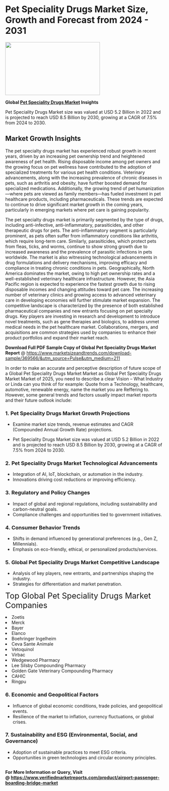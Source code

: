 <H1>Pet Speciality Drugs Market Size, Growth and Forecast from 2024 - 2031</H1><img class="aligncenter size-medium wp-image-584254" src="https://thirdeyenews.in/wp-content/uploads/2024/09/Global-Market-Research-300x168.jpeg" alt="" width="300" height="168" /><p><strong>Global&nbsp;<a href="https://www.marketsizeandtrends.com/download-sample/369566/&amp;utm_source=Pulse&amp;utm_medium=211">Pet Speciality Drugs Market</a> Insights</strong></p><p>Pet Speciality Drugs Market size was valued at USD 5.2 Billion in 2022 and is projected to reach USD 8.5 Billion by 2030, growing at a CAGR of 7.5% from 2024 to 2030.</p><p><h2>Market Growth Insights</h2> <p>The pet specialty drugs market has experienced robust growth in recent years, driven by an increasing pet ownership trend and heightened awareness of pet health. Rising disposable income among pet owners and the growing focus on pet wellness have contributed to the adoption of specialized treatments for various pet health conditions. Veterinary advancements, along with the increasing prevalence of chronic diseases in pets, such as arthritis and obesity, have further boosted demand for specialized medications. Additionally, the growing trend of pet humanization—where pets are viewed as family members—has fueled investment in pet healthcare products, including pharmaceuticals. These trends are expected to continue to drive significant market growth in the coming years, particularly in emerging markets where pet care is gaining popularity. </p> <p>The pet specialty drugs market is primarily segmented by the type of drugs, including anti-infective, anti-inflammatory, parasiticides, and other therapeutic drugs for pets. The anti-inflammatory segment is particularly prominent, as pets often suffer from inflammatory conditions like arthritis, which require long-term care. Similarly, parasiticides, which protect pets from fleas, ticks, and worms, continue to show strong growth due to increased awareness and the prevalence of parasitic infections in pets worldwide. The market is also witnessing technological advancements in drug formulations and delivery mechanisms, improving efficacy and compliance in treating chronic conditions in pets. Geographically, North America dominates the market, owing to high pet ownership rates and a well-established veterinary healthcare infrastructure. However, the Asia Pacific region is expected to experience the fastest growth due to rising disposable incomes and changing attitudes toward pet care. The increasing number of veterinary clinics and growing access to advanced veterinary care in developing economies will further stimulate market expansion. The competitive landscape is characterized by the presence of both established pharmaceutical companies and new entrants focusing on pet specialty drugs. Key players are investing in research and development to introduce novel treatments, such as gene therapies and biologics, to address unmet medical needs in the pet healthcare market. Collaborations, mergers, and acquisitions are common strategies used by companies to enhance their product portfolios and expand their market reach. </p><p><span class=""><strong>Download Full PDF Sample Copy of Global Pet Speciality Drugs Market Report</strong> @ <a href="https://www.marketsizeandtrends.com/download-sample/369566/&amp;utm_source=Pulse&amp;utm_medium=211" target="_blank">https://www.marketsizeandtrends.com/download-sample/369566/&amp;utm_source=Pulse&amp;utm_medium=211</a></span></p><p>In order to make an accurate and perceptive description of future scope of a Global&nbsp;Pet Speciality Drugs Market Market as Global&nbsp;Pet Speciality Drugs Market Market of 2025, you need to describe a clear Vision &ndash; What Industry or Linda can you think of for example: Quote from a Technology, healthcare, automotive, renewable energy, name the market you are Reffering to. However, some general trends and factors usually impact market reports and their future outlook include:</p><h3>1.&nbsp;<strong>Pet Speciality Drugs Market Growth Projections</strong></h3><ul><li>Examine market size trends, revenue estimates and CAGR (Compounded Annual Growth Rate) projections.</li><li><p>Pet Speciality Drugs Market size was valued at USD 5.2 Billion in 2022 and is projected to reach USD 8.5 Billion by 2030, growing at a CAGR of 7.5% from 2024 to 2030.</p></li></ul><h3>2.&nbsp;<strong>Pet Speciality Drugs Market Technological Advancements</strong></h3><ul><li>Integration of AI, IoT, blockchain, or automation in the industry.</li><li>Innovations driving cost reductions or improving efficiency.</li></ul><h3>3.&nbsp;<strong>Regulatory and Policy Changes</strong></h3><ul><li>Impact of global and regional regulations, including sustainability and carbon-neutral goals.</li><li>Compliance challenges and opportunities tied to government initiatives.</li></ul><h3>4.&nbsp;<strong>Consumer Behavior Trends</strong></h3><ul><li>Shifts in demand influenced by generational preferences (e.g., Gen Z, Millennials).</li><li>Emphasis on eco-friendly, ethical, or personalized products/services.</li></ul><h3>5.&nbsp;<strong>Global Pet Speciality Drugs Market Competitive Landscape</strong></h3><ul><li>Analysis of key players, new entrants, and partnerships shaping the industry.</li><li>Strategies for differentiation and market penetration.</li></ul><p data-pm-slice="1 1 []"><span style="color: inherit; font-family: inherit; font-size: 25px;">Top Global Pet Speciality Drugs Market Companies</span></p><div class="" data-test-id=""><p><li>Zoetis</li><li> Merck</li><li> Bayer</li><li> Elanco</li><li> Boehringer Ingelheim</li><li> Ceva Sante Animale</li><li> Vetoquinol</li><li> Virbac</li><li> Wedgewood Pharmacy</li><li> Lee Silsby Compounding Pharmacy</li><li> Golden Gate Veterinary Compounding Pharmacy</li><li> CAHIC</li><li> Ringpu</li></p></div><h3>6.&nbsp;<strong>Economic and Geopolitical Factors</strong></h3><ul><li>Influence of global economic conditions, trade policies, and geopolitical events.</li><li>Resilience of the market to inflation, currency fluctuations, or global crises.</li></ul><h3>7.&nbsp;<strong>Sustainability and ESG (Environmental, Social, and Governance)</strong></h3><ul><li>Adoption of sustainable practices to meet ESG criteria.</li><li>Opportunities in green technologies and circular economy principles.</li></ul><h2><strong style="font-size: 14px;">For More Information or Query, Visit @&nbsp;</strong><a style="background-color: #ffffff; font-size: 14px;" href="https://www.marketsizeandtrends.com/report/pet-speciality-drugs-market/" target="_blank">https://www.verifiedmarketreports.com/product/airport-passenger-boarding-bridge-market</a></h2>

